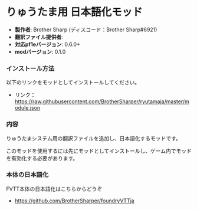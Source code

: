 # りゅうたま用 日本語化モッド

* **製作者**: Brother Sharp (ディスコード：Brother Sharp#6921)
* **翻訳ファイル提供者**: 
* **対応pf1eバージョン**: 0.6.0+
* **modバージョン**: 0.1.0

### インストール方法

以下のリンクをモッドとしてインストールしてください。

* リンク： https://raw.githubusercontent.com/BrotherSharper/ryutamaja/master/module.json

### 内容
りゅうたまシステム用の翻訳ファイルを追加し、日本語化するモッドです。

このモッドを使用するには先にモッドとしてインストールし、ゲーム内でモッドを有効化する必要があります。


### 本体の日本語化
FVTT本体の日本語化はこちらからどうぞ

* https://github.com/BrotherSharper/foundryVTTja